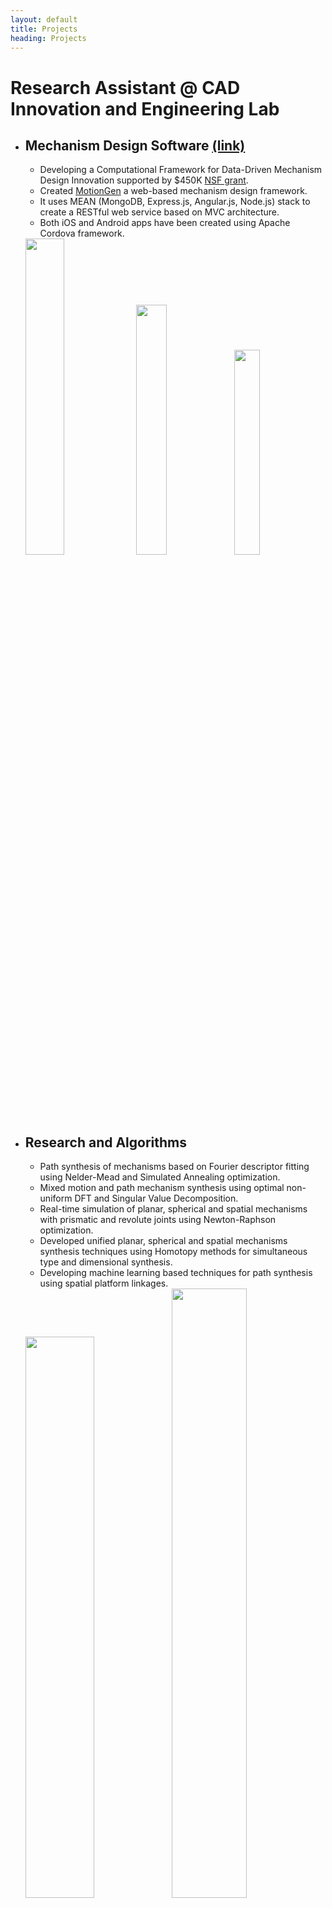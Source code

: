 ```yaml
---
layout: default
title: Projects
heading: Projects
---
```


# Research Assistant @ CAD Innovation and Engineering Lab
- ## Mechanism Design Software [(link)](https://github.com/ssharma1991/MotionGen-Server)

    - Developing a Computational Framework for Data-Driven Mechanism Design Innovation supported by $450K [NSF grant](https://nsf.gov/awardsearch/showAward?AWD_ID=1563413).
    - Created [MotionGen](http://cadcam.eng.sunysb.edu/) a web-based mechanism design framework. 
    - It uses MEAN (MongoDB, Express.js, Angular.js, Node.js) stack to create a RESTful web service based on MVC architecture. 
    - Both iOS and Android apps have been created using Apache Cordova framework.

    <div class="center">
    <img src="../assets/projects/MotionGen1.gif" style="width:36%;">
    <img src="../assets/projects/MotionGen2.gif" style="width:32%;">
    <img src="../assets/projects/MotionGen3.gif" style="width:29%;">
    </div>
    

- ## Research and Algorithms
    - Path synthesis of mechanisms based on Fourier descriptor fitting using Nelder-Mead and Simulated Annealing optimization.
    - Mixed motion and path mechanism synthesis using optimal non-uniform DFT and Singular Value Decomposition.
    - Real-time simulation of planar, spherical and spatial mechanisms with prismatic and revolute joints using Newton-Raphson optimization.
    - Developed unified planar, spherical and spatial mechanisms synthesis techniques using Homotopy methods for simultaneous type and dimensional synthesis.
    - Developing machine learning based techniques for path synthesis using spatial platform linkages.
    
    <div class="center">
    <img src="../assets/projects/Simulation1.gif" style="width:48%;">
    <img src="../assets/projects/Simulation2.gif" style="width:50%;">
    </div>
    <div class="center">
    <img src="../assets/projects/MotionGen_Motion.gif" style="width:25%;">
    <img src="../assets/projects/MotionGen_path.gif" style="width:38%;">
    <img src="../assets/projects/MotionGen_Mixed.gif" style="width:34%;">
    </div>
    <div class="center">
    <img src="../assets/projects/Sph1.gif" style="width:34%;">
    <img src="../assets/projects/Sph2.gif" style="width:31%;">
    <img src="../assets/projects/Sph3.gif" style="width:31%;">
    </div>

- ## Robotics
    - Developed [SnappyXO](http://snappyxo.com/), a laser-cut design-driven robotics platform that enables designing mechanisms, structures, and robots. 
    - It has successfully raised $16K+ on [Indiegogo](https://www.indiegogo.com/projects/snappyxo-a-design-driven-robotics-education-kit) for a crowdfunding campaign.
    - Organized workshop "Designing, Prototyping and Programming Robot Motions using MotionGen and SnappyXO" at [IDETC 2018](https://archive.asme.org/events/idetccie2018/program/workshops-tutorials) and "Kinematic Summer School" at [IDETC 2019](https://sites.google.com/stonybrook.edu/2019kiss).
    - Mentored multiple teams, as part of the Vertically Integrated Projects (VIP) program, for Robotics-driven Engineering Design Exploration. Some of the projects were Walking Robots, Self-driving Car, Sumo/Battle Bot, Biomimetic Robots, Drones and Bots with alternative microcontrollers.

    <div class="center">
    <img src="../assets/projects/snappyxo1.gif" style="width:42%;">
    <img src="../assets/projects/snappyxo2.gif" style="width:56%;">
    </div>
    <br />


# Autonomous Vehicle Projects @ Udacity Nanodegree Program 
- ## Lane Detection [(link1)](https://github.com/ssharma1991/autonomous-car-basic-lane-detection), [(link2)](https://github.com/ssharma1991/autonomous-car-advanced-lane-detection)
    - Created a robust image processing pipeline to detect a highway lane in an image, pre-recorded video, or live-feed from dashcam.
    - Calculated the car's position within lane and lane curvature using perspective transform and polynomial fitting.

- ## Traffic Sign Classification [(link)](https://github.com/ssharma1991/autonomous-car-traffic-sign-classification)
    - Developed a LeNet inspired convolution neural network using TensorFlow to classify the GTSRB traffic sign dataset.
    - Achieved 94.8% accuracy on test dataset by data augmentation and image enhancement using OpenCV.

- ## Traffic Light Awareness
    - Used SSD Mobilenet for real-time traffic light detection and classification.

- ## Behavioral Cloning [(link)](https://github.com/ssharma1991/autonomous-car-behavioral-cloning)
    - Designed an end-to-end convolution neural network using Keras that predicts steering angles from dash-cam images.
    - Successfully cloned human driving behavior to autonomously steer a car around a virtual test track after neural network tuning and data
    augmentation.

- ## Sensor Fusion [(link)](https://github.com/ssharma1991/autonomous-car-sensor-fusion)
    - Implemented car location estimation algorithm using extended Kalman Filter based on LIDAR and RADAR sensors data.

- ## Localization [(link)](https://github.com/ssharma1991/autonomous-car-localization)
    - A 2D particle filter for sparse localization is designed and uses GPS and sensor data with a landmark map.

- ## Trajectory Planning [(link)](https://github.com/ssharma1991/autonomous-car-highway-driving)
    - A Finite State Machine based planner is created to achieve autonomous highway driving with other cars.
    - Jerk minimized trajectories are considered to enhance occupant safety.

- ## Control [(link)](https://github.com/ssharma1991/autonomous-car-PID-control)
    - A PID controller is implemented to maneuver a vehicle around a virtual track using steering, throttle and brake. 

- ## System Integration
    - Robot Operation System (ROS) is used to robustly combine Perception, Planning, and Control.

<div class="center">
    <img src="../assets/projects/car1_behavioral_cloning.gif" style="width:55%;">
    <img src="../assets/projects/car2_highway_driving.gif" style="width:42%;">
</div>
<div class="center">
    <img src="../assets/projects/car3_basic_lane.gif" style="width:37%;">
    <img src="../assets/projects/car4_PID.gif" style="width:26.5%;">
    <img src="../assets/projects/car5_sensor_fusion.gif" style="width:33%;">
</div>
<br />


# Product Design @ Vivonics, Inc.
- Coordinated with design team on developing PMT Monitor, a portable medical headset which detects head trauma.
- Generated concepts for a mechanism which adjusts the interpupillary distance between the lenses focusing on manufacturability and robustness.

<div class="center">
    <img src="../assets/projects/vivonics_PMT1.jpg" style="width:70%;">
    <img src="../assets/projects/vivonics_PMT2.png" style="width:28.5%;">
</div>
<br />


# Design and Manufacturing @ Leviathan Energy
- Designed and manufactured Hydro-kinetic turbine with improved airfoil design which produce 50% more power in collaboration with Leviathan Energy.
- Created engineering models using Solidworks and Autodesk Inventor and fabricated parts by FDM based 3D printing.

<div class="center">
    <img src="../assets/projects/leviathan_blade1.png" style="width:53%;">
    <img src="../assets/projects/leviathan_blade2.jpg" style="width:45.5%;">
</div>
<br />


# Research Fellow @ IIIT Jabalpur
- Led a $70k+ research project funded by the Science and Engineering Research Board titled “Development of Additive-Subtractive Integrated Rapid Prototyping System for Improved Part Quality”.
- Spearheaded design and manufacturing teams to create a new hybrid 3D printing process using Pellet based Screw Extruder with CNC machines. Created Toolpath Planning strategies to manufacture CAD models using Hybrid Manufacturing techniques.

<div class="center">
    <img src="../assets/projects/JRF1.jpg" style="width:36%;">
    <img src="../assets/projects/JRF2.PNG" style="width:61.5%;">
</div>
<div class="center">
    <img src="../assets/projects/JRF3.jpg" style="width:99%;">
</div>
<br />


# Graduate Course Projects @ Stony Brook University
- ## A Machine Learning approach to Path Synthesis of crank-rocker mechanisms
    - Path tracing mechanisms with optimum transmission angle are synthesized using Artificial Neural Network.
    - Input features are calculated using Wavelet transformation to capture the temporal path information.

- ## Motion Planning for a Robot with Two Anthropomorphic 6-DOF Arms
    - Inverse Kinematics and Dual Quaternion interpolation based optimal trajectory planning to pick and place objects considering individual arm’s workspace and dexterity.

- ## Interactive Manipulation of NURBS Surfaces
    - OpenGL based implementation in C++ for interactive manipulation of Non Uniform Rational B-Spline Surfaces.

- ## Fracture test analysis for compact tension specimen
    - Finite element analysis of a fracture specimen to predict and validate deformations at the crack tip.

- ## Conceptual Design
    - Conceptual design of an Ergonomic Nutcracker and Stone Crusher.
    - Formulation of product design specification and criteria and generation of the best possible product concept.

- ## Quality Improvement of Aircraft Wing Assembly
    - Identifying and correcting the root cause for high rejection rate of final assembly using Pareto Charts, Cause and Effect Diagrams, Control Charts and Histograms.

